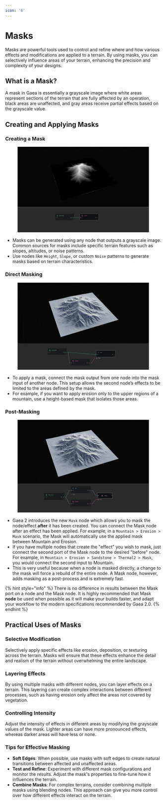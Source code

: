 ```yaml
---
icon: '6'
---
```


# Masks

Masks are powerful tools used to control and refine where and how various effects and modifications are applied to a terrain. By using masks, you can selectively influence areas of your terrain, enhancing the precision and complexity of your designs.

## What is a Mask?

A mask in Gaea is essentially a grayscale image where white areas represent sections of the terrain that are fully affected by an operation, black areas are unaffected, and gray areas receive partial effects based on the grayscale value.

## Creating and Applying Masks

### **Creating a Mask**

<figure><img src="../../.gitbook/assets/image (60).png" alt=""><figcaption></figcaption></figure>

* Masks can be generated using any node that outputs a grayscale image. Common sources for masks include specific terrain features such as slopes, altitudes, or noise patterns.
* Use nodes like `Height`, `Slope`, or custom `Noise` patterns to generate masks based on terrain characteristics.

### **Direct Masking**

<figure><img src="../../.gitbook/assets/image (61).png" alt=""><figcaption></figcaption></figure>

* To apply a mask, connect the mask output from one node into the mask input of another node. This setup allows the second node’s effects to be limited to the areas defined by the mask.
* For example, if you want to apply erosion only to the upper regions of a mountain, use a height-based mask that isolates those areas.

### **Post-Masking**

<figure><img src="../../.gitbook/assets/image (62).png" alt=""><figcaption></figcaption></figure>

* Gaea 2 introduces the new `Mask` node which allows you to mask the node/effect **after** it has been created. You can connect the Mask node after an effect has been applied. For example, in a `Mountain > Erosion > Mask` scenario, the Mask will automatically use the applied mask between Mountain and Erosion.
* If you have multiple nodes that create the "effect" you wish to mask, just connect the second port of the Mask node to the desired "before" node. For example, in `Mountain > Erosion > Sandstone > Thermal2 > Mask`, you would connect the second input to Mountain.
* This is very useful because when a node is masked directly, a change to the mask will force a rebuild of the entire node. A Mask node, however, adds masking as a post-process and is extremely fast.

{% hint style="info" %}
There is no difference in results between the Mask port on a node and the Mask node. It is highly recommended that Mask **node** be used when possible as it will make your builds faster, and adapt your workflow to the modern specifications recommended by Gaea 2.0.
{% endhint %}

## Practical Uses of Masks

### **Selective Modification**

Selectively apply specific effects like erosion, deposition, or texturing across the terrain. Masks will ensure that these effects enhance the detail and realism of the terrain without overwhelming the entire landscape.

### **Layering Effects**

By using multiple masks with different nodes, you can layer effects on a terrain. This layering can create complex interactions between different processes, such as having erosion only affect the areas not covered by vegetation.

### **Controlling Intensity**

Adjust the intensity of effects in different areas by modifying the grayscale values of the mask. Lighter areas can have more pronounced effects, whereas darker areas will have less or none.

### Tips for Effective Masking

* **Soft Edges**: When possible, use masks with soft edges to create natural transitions between affected and unaffected areas.
* **Test and Refine**: Experiment with different mask configurations and monitor the results. Adjust the mask's properties to fine-tune how it influences the terrain.
* **Combine Masks**: For complex terrains, consider combining multiple masks using blending nodes. This approach can give you more control over how different effects interact on the terrain.
